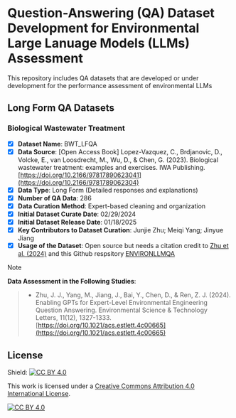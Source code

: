# Question-Answering (QA) Dataset Development for Environmental Large Lanuage Models (LLMs) Assessment
This repository includes QA datasets that are developed or under development for the performance assessment of environmental LLMs

## Long Form QA Datasets
### Biological Wastewater Treatment
- [x] <b>Dataset Name</b>: BWT_LFQA
- [x] <b>Data Source</b>: [Open Access Book] Lopez-Vazquez, C., Brdjanovic, D., Volcke, E., van Loosdrecht, M., Wu, D., & Chen, G. (2023). Biological wastewater treatment: examples and exercises. IWA Publishing. [https://doi.org/10.2166/97817890623041](https://doi.org/10.2166/9781789062304)
- [x] <b>Data Type</b>: Long Form (Detailed responses and explanations)
- [x] <b>Number of QA Data</b>: 286
- [x] <b>Data Curation Method</b>: Expert-based cleaning and organization
- [x] <b>Initial Dataset Curate Date</b>: 02/29/2024
- [x] <b>Initial Dataset Release Date</b>: 01/18/2025
- [x] <b>Key Contributors to Dataset Curation</b>: Junjie Zhu; Meiqi Yang; Jinyue Jiang
- [x] <b>Usage of the Dataset</b>: Open source but needs a citation credit to [Zhu et al. (2024)](https://doi.org/10.1021/acs.estlett.4c00665) and this Github respsitory [ENVIRONLLMQA](https://github.com/starfriend10/ENVIRONLLMQA)
> [!NOTE]
<b>Data Assessment in the Following Studies</b>:
> * Zhu, J. J., Yang, M., Jiang, J., Bai, Y., Chen, D., & Ren, Z. J. (2024). Enabling GPTs for Expert-Level Environmental Engineering Question Answering. Environmental Science & Technology Letters, 11(12), 1327-1333. [https://doi.org/10.1021/acs.estlett.4c00665](https://doi.org/10.1021/acs.estlett.4c00665)

















## License

Shield: [![CC BY 4.0][cc-by-shield]][cc-by]

This work is licensed under a
[Creative Commons Attribution 4.0 International License][cc-by].

[![CC BY 4.0][cc-by-image]][cc-by]

[cc-by]: http://creativecommons.org/licenses/by/4.0/
[cc-by-image]: https://i.creativecommons.org/l/by/4.0/88x31.png
[cc-by-shield]: https://img.shields.io/badge/License-CC%20BY%204.0-lightgrey.svg
